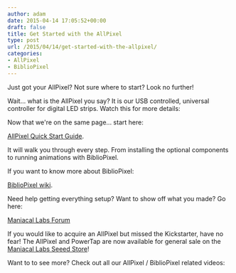 ```yaml
---
author: adam
date: 2015-04-14 17:05:52+00:00
draft: false
title: Get Started with the AllPixel
type: post
url: /2015/04/14/get-started-with-the-allpixel/
categories:
- AllPixel
- BiblioPixel
---
```


Just got your AllPixel? Not sure where to start? Look no further!

Wait... what is the AllPixel you say? It is our USB controlled, universal controller for digital LED strips. Watch this for more details:



Now that we're on the same page... start here:

[AllPixel Quick Start Guide](https://github.com/ManiacalLabs/AllPixel/wiki).

It will walk you through every step. From installing the optional components to running animations with BiblioPixel.

If you want to know more about BiblioPixel:

[BiblioPixel wiki](https://github.com/ManiacalLabs/bibliopixel/wiki).

Need help getting everything setup? Want to show off what you made? Go here:

[Maniacal Labs Forum](http://forum.maniacallabs.com)

If you would like to acquire an AllPixel but missed the Kickstarter, have no fear! The AllPixel and PowerTap are now available for general sale on the [Maniacal Labs Seeed Store](http://www.seeedstudio.com/depot/Maniacallabs-m-165.html?ref=pinfo)! 

Want to to see more? Check out all our AllPixel / BiblioPixel related videos:



